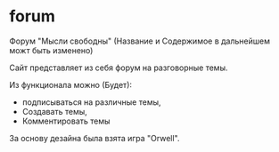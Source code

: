 # forum

Форум "Мысли свободны" (Название и Содержимое в дальнейшем можт быть изменено)

Сайт представляет из себя форум на разговорные темы.

Из функционала можно (Будет):
- подписываться на различные темы,
- Создавать темы,
- Комментировать темы

За основу дезайна была взята игра "Orwell".